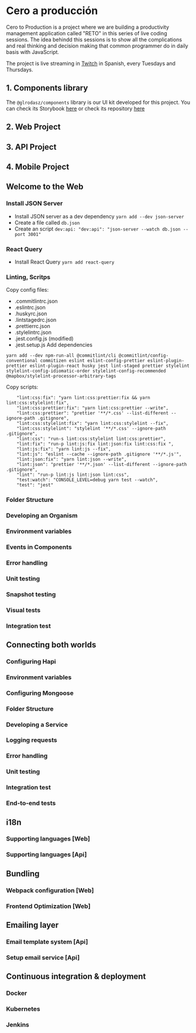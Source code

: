 # Cero a producción
Cero to Production is a project where we are building a productivity management application called "RETO" in this series of live coding sessions. The idea behindd this sessions is to show all the complications and real thinking and decision making that common programmer do in daily basis with JavaScript.

The project is live streaming in [Twitch](https://glrz.me/stream) in Spanish, every Tuesdays and Thursdays.

## 1. Components library
The `@glrodasz/components` library is our UI kit developed for this project. You can check its Storybook [here](https://cero-components.vercel.app) or check its repository [here](https://github.com/glrodasz/cero-components)

## 2. Web Project

## 3. API Project

## 4. Mobile Project

## Welcome to the Web
### Install JSON Server
- Install JSON server as a dev dependency `yarn add --dev json-server`
- Create a file called `db.json`
- Create an script `dev:api: "dev:api": "json-server --watch db.json --port 3001"`
### React Query
- Install React Query `yarn add react-query`

### Linting, Scritps
Copy config files:
* .commitlintrc.json
* .eslintrc.json
* .huskyrc.json
* .lintstagedrc.json
* .prettierrc.json
* .stylelintrc.json
* .jest.config.js (modified)
* .jest.setup.js
Add dependencies
```
yarn add --dev npm-run-all @commitlint/cli @commitlint/config-conventional commitizen eslint eslint-config-prettier eslint-plugin-prettier eslint-plugin-react husky jest lint-staged prettier stylelint stylelint-config-idiomatic-order stylelint-config-recommended @mapbox/stylelint-processor-arbitrary-tags
```
Copy scripts:
```
    "lint:css:fix": "yarn lint:css:prettier:fix && yarn lint:css:stylelint:fix",
    "lint:css:prettier:fix": "yarn lint:css:prettier --write",
    "lint:css:prettier": "prettier '**/*.css' --list-different --ignore-path .gitignore",
    "lint:css:stylelint:fix": "yarn lint:css:stylelint --fix",
    "lint:css:stylelint": "stylelint '**/*.css' --ignore-path .gitignore",
    "lint:css": "run-s lint:css:stylelint lint:css:prettier",
    "lint:fix": "run-p lint:js:fix lint:json:fix lint:css:fix ",
    "lint:js:fix": "yarn lint:js --fix",
    "lint:js": "eslint --cache --ignore-path .gitignore '**/*.js'",
    "lint:json:fix": "yarn lint:json --write",
    "lint:json": "prettier '**/*.json' --list-different --ignore-path .gitignore",
    "lint": "run-p lint:js lint:json lint:css",
    "test:watch": "CONSOLE_LEVEL=debug yarn test --watch",
    "test": "jest"
```
### Folder Structure
### Developing an Organism
### Environment variables
### Events in Components
### Error handling
### Unit testing
### Snapshot testing
### Visual tests
### Integration test


## Connecting both worlds
### Configuring Hapi
### Environment variables
### Configuring Mongoose
### Folder Structure
### Developing a Service
### Logging requests
### Error handling
### Unit testing
### Integration test
### End-to-end tests

## i18n
### Supporting languages [Web]
### Supporting languages [Api]

## Bundling
### Webpack configuration [Web]
### Frontend Optimization [Web]

## Emailing layer
### Email template system [Api]
### Setup email service [Api]

## Continuous integration & deployment
### Docker
### Kubernetes
### Jenkins
